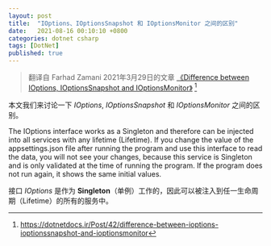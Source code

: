 ```yaml
---
layout: post
title:  "IOptions、IOptionsSnapshot 和 IOptionsMonitor 之间的区别"
date:   2021-08-16 00:10:10 +0800
categories: dotnet csharp
tags: [DotNet]
published: true
---
```


> 翻译自 Farhad Zamani 2021年3月29日的文章 [《Difference between IOptions, IOptionsSnapshot and IOptionsMonitor》](https://dotnetdocs.ir/Post/42/difference-between-ioptions-ioptionssnapshot-and-ioptionsmonitor) [^1]

[^1]: <https://dotnetdocs.ir/Post/42/difference-between-ioptions-ioptionssnapshot-and-ioptionsmonitor>

本文我们来讨论一下 *IOptions*, *IOptionsSnapshot* 和 *IOptionsMonitor*  之间的区别。

The IOptions interface works as a Singleton and therefore can be injected into all services with any lifetime (Lifetime). If you change the value of the appsettings.json file after running the program and use this interface to read the data, you will not see your changes, because this service is Singleton and is only validated at the time of running the program. If the program does not run again, it shows the same initial values.

接口 *IOptions* 是作为 **Singleton**（单例）工作的，因此可以被注入到任一生命周期（Lifetime）的所有的服务中。
